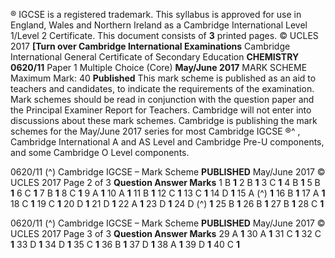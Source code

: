 ® IGCSE is a registered trademark. This syllabus is approved for use in England, Wales and Northern Ireland as a Cambridge International Level 1/Level 2 Certificate. This document consists of **3** printed pages. © UCLES 2017 **[Turn over Cambridge International Examinations** Cambridge International General Certificate of Secondary Education **CHEMISTRY 0620/11** Paper 1 Multiple Choice (Core) **May/June 2017** MARK SCHEME Maximum Mark: 40 **Published** This mark scheme is published as an aid to teachers and candidates, to indicate the requirements of the examination. Mark schemes should be read in conjunction with the question paper and the Principal Examiner Report for Teachers. Cambridge will not enter into discussions about these mark schemes. Cambridge is publishing the mark schemes for the May/June 2017 series for most Cambridge IGCSE ®^ , Cambridge International A and AS Level and Cambridge Pre-U components, and some Cambridge O Level components. 


0620/11 (^) Cambridge IGCSE – Mark Scheme **PUBLISHED** May/June 2017 © UCLES 2017 Page 2 of 3 **Question Answer Marks** 1 B **1** 2 B **1** 3 C **1** 4 B **1** 5 B **1** 6 C **1** 7 B **1** 8 C **1** 9 A **1** 10 A **1** 11 B **1** 12 C **1** 13 C **1** 14 D **1** 15 A (^) **1** 16 B **1** 17 A **1** 18 C **1** 19 C **1** 20 D **1** 21 D **1** 22 A **1** 23 D **1** 24 D (^) **1** 25 B **1** 26 B **1** 27 B **1** 28 C **1** 


0620/11 (^) Cambridge IGCSE – Mark Scheme **PUBLISHED** May/June 2017 © UCLES 2017 Page 3 of 3 **Question Answer Marks** 29 A **1** 30 A **1** 31 C **1** 32 C **1** 33 D **1** 34 D **1** 35 C **1** 36 B **1** 37 D **1** 38 A **1** 39 D **1** 40 C **1** 



